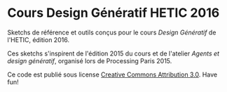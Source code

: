 # Cours Design Génératif HETIC 2016

Sketchs de référence et outils conçus pour le cours *Design Génératif* de l'HETIC, édition 2016.

Ces sketchs s'inspirent de l'édition 2015 du cours et de l'atelier *Agents et design génératif*, organisé lors de Processing Paris 2015.

Ce code est publié sous license [Creative Commons Attribution 3.0](https://creativecommons.org/licenses/by/3.0/). Have fun!